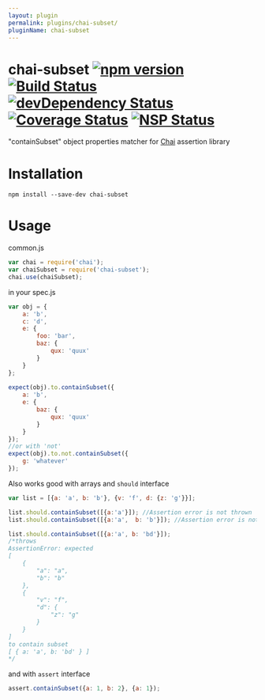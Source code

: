 ```yaml
---
layout: plugin
permalink: plugins/chai-subset/
pluginName: chai-subset
---
```


chai-subset [![npm version](https://badge.fury.io/js/chai-subset.svg)](https://badge.fury.io/js/chai-subset) [![Build Status](https://travis-ci.org/debitoor/chai-subset.svg?branch=master)](https://travis-ci.org/debitoor/chai-subset) [![devDependency Status](https://david-dm.org/debitoor/chai-subset/dev-status.svg)](https://david-dm.org/debitoor/chai-subset#info=devDependencies) [![Coverage Status](https://coveralls.io/repos/debitoor/chai-subset/badge.svg?service=github)](https://coveralls.io/github/debitoor/chai-subset) [![NSP Status](https://nodesecurity.io/orgs/debitoor/projects/eb6fec04-2b26-4462-b4ff-08d952da3065/badge)](https://nodesecurity.io/orgs/debitoor/projects/eb6fec04-2b26-4462-b4ff-08d952da3065)
===========

"containSubset" object properties matcher for [Chai](http://chaijs.com/) assertion library

Installation
===========

`npm install --save-dev chai-subset`

Usage
=====

common.js
```js
var chai = require('chai');
var chaiSubset = require('chai-subset');
chai.use(chaiSubset);
```

in your spec.js
```js
var obj = {
	a: 'b',
	c: 'd',
	e: {
		foo: 'bar',
		baz: {
			qux: 'quux'
		}
	}
};
	
expect(obj).to.containSubset({
	a: 'b',
	e: {
		baz: {
			qux: 'quux'
		}
	}
});
//or with 'not'
expect(obj).to.not.containSubset({
	g: 'whatever'
});
```

Also works good with arrays and `should` interface
```js
var list = [{a: 'a', b: 'b'}, {v: 'f', d: {z: 'g'}}];

list.should.containSubset([{a:'a'}]); //Assertion error is not thrown
list.should.containSubset([{a:'a',  b: 'b'}]); //Assertion error is not thrown

list.should.containSubset([{a:'a', b: 'bd'}]); 
/*throws
AssertionError: expected
[
    {
        "a": "a",
        "b": "b"
    },
    {
        "v": "f",
        "d": {
            "z": "g"
        }
    }
]
to contain subset 
[ { a: 'a', b: 'bd' } ]
*/
```

and with `assert` interface
```js
assert.containSubset({a: 1, b: 2}, {a: 1});
```
